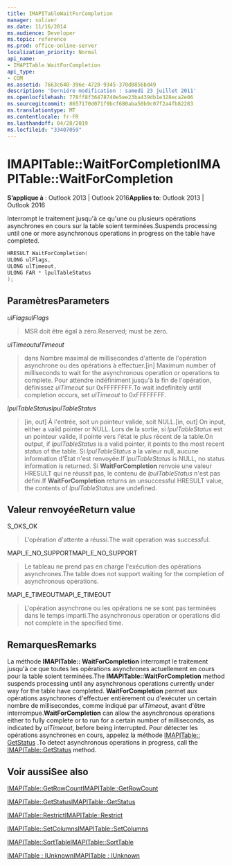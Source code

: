 ```yaml
---
title: IMAPITableWaitForCompletion
manager: soliver
ms.date: 11/16/2014
ms.audience: Developer
ms.topic: reference
ms.prod: office-online-server
localization_priority: Normal
api_name:
- IMAPITable.WaitForCompletion
api_type:
- COM
ms.assetid: 7663c640-396e-4720-9345-370d0856bd49
description: 'Derniére modification : samedi 23 juillet 2011'
ms.openlocfilehash: 778ff8f36478740e5ee23ba439db1e328eca2e06
ms.sourcegitcommit: 8657170d071f9bcf680aba50b9c07f2a4fb82283
ms.translationtype: MT
ms.contentlocale: fr-FR
ms.lasthandoff: 04/28/2019
ms.locfileid: "33407059"
---
```

# <a name="imapitablewaitforcompletion"></a><span data-ttu-id="b109e-103">IMAPITable::WaitForCompletion</span><span class="sxs-lookup"><span data-stu-id="b109e-103">IMAPITable::WaitForCompletion</span></span>

  
  
<span data-ttu-id="b109e-104">**S’applique à** : Outlook 2013 | Outlook 2016</span><span class="sxs-lookup"><span data-stu-id="b109e-104">**Applies to**: Outlook 2013 | Outlook 2016</span></span> 
  
<span data-ttu-id="b109e-105">Interrompt le traitement jusqu'à ce qu'une ou plusieurs opérations asynchrones en cours sur la table soient terminées.</span><span class="sxs-lookup"><span data-stu-id="b109e-105">Suspends processing until one or more asynchronous operations in progress on the table have completed.</span></span>
  
```cpp
HRESULT WaitForCompletion(
ULONG ulFlags,
ULONG ulTimeout,
ULONG FAR * lpulTableStatus
);
```

## <a name="parameters"></a><span data-ttu-id="b109e-106">Paramètres</span><span class="sxs-lookup"><span data-stu-id="b109e-106">Parameters</span></span>

 <span data-ttu-id="b109e-107">_ulFlags_</span><span class="sxs-lookup"><span data-stu-id="b109e-107">_ulFlags_</span></span>
  
> <span data-ttu-id="b109e-108">MSR doit être égal à zéro.</span><span class="sxs-lookup"><span data-stu-id="b109e-108">Reserved; must be zero.</span></span>
    
 <span data-ttu-id="b109e-109">_ulTimeout_</span><span class="sxs-lookup"><span data-stu-id="b109e-109">_ulTimeout_</span></span>
  
> <span data-ttu-id="b109e-110">dans Nombre maximal de millisecondes d'attente de l'opération asynchrone ou des opérations à effectuer.</span><span class="sxs-lookup"><span data-stu-id="b109e-110">[in] Maximum number of milliseconds to wait for the asynchronous operation or operations to complete.</span></span> <span data-ttu-id="b109e-111">Pour attendre indéfiniment jusqu'à la fin de l'opération, définissez _ulTimeout_ sur 0xFFFFFFFF.</span><span class="sxs-lookup"><span data-stu-id="b109e-111">To wait indefinitely until completion occurs, set  _ulTimeout_ to 0xFFFFFFFF.</span></span> 
    
 <span data-ttu-id="b109e-112">_lpulTableStatus_</span><span class="sxs-lookup"><span data-stu-id="b109e-112">_lpulTableStatus_</span></span>
  
> <span data-ttu-id="b109e-113">[in, out] À l'entrée, soit un pointeur valide, soit NULL.</span><span class="sxs-lookup"><span data-stu-id="b109e-113">[in, out] On input, either a valid pointer or NULL.</span></span> <span data-ttu-id="b109e-114">Lors de la sortie, si _lpulTableStatus_ est un pointeur valide, il pointe vers l'état le plus récent de la table.</span><span class="sxs-lookup"><span data-stu-id="b109e-114">On output, if  _lpulTableStatus_ is a valid pointer, it points to the most recent status of the table.</span></span> <span data-ttu-id="b109e-115">Si _lpulTableStatus_ a la valeur null, aucune information d'État n'est renvoyée.</span><span class="sxs-lookup"><span data-stu-id="b109e-115">If  _lpulTableStatus_ is NULL, no status information is returned.</span></span> <span data-ttu-id="b109e-116">Si **WaitForCompletion** renvoie une valeur HRESULT qui ne réussit pas, le contenu de _lpulTableStatus_ n'est pas défini.</span><span class="sxs-lookup"><span data-stu-id="b109e-116">If **WaitForCompletion** returns an unsuccessful HRESULT value, the contents of  _lpulTableStatus_ are undefined.</span></span> 
    
## <a name="return-value"></a><span data-ttu-id="b109e-117">Valeur renvoyée</span><span class="sxs-lookup"><span data-stu-id="b109e-117">Return value</span></span>

<span data-ttu-id="b109e-118">S_OK</span><span class="sxs-lookup"><span data-stu-id="b109e-118">S_OK</span></span> 
  
> <span data-ttu-id="b109e-119">L'opération d'attente a réussi.</span><span class="sxs-lookup"><span data-stu-id="b109e-119">The wait operation was successful.</span></span>
    
<span data-ttu-id="b109e-120">MAPI_E_NO_SUPPORT</span><span class="sxs-lookup"><span data-stu-id="b109e-120">MAPI_E_NO_SUPPORT</span></span> 
  
> <span data-ttu-id="b109e-121">Le tableau ne prend pas en charge l'exécution des opérations asynchrones.</span><span class="sxs-lookup"><span data-stu-id="b109e-121">The table does not support waiting for the completion of asynchronous operations.</span></span>
    
<span data-ttu-id="b109e-122">MAPI_E_TIMEOUT</span><span class="sxs-lookup"><span data-stu-id="b109e-122">MAPI_E_TIMEOUT</span></span> 
  
> <span data-ttu-id="b109e-123">L'opération asynchrone ou les opérations ne se sont pas terminées dans le temps imparti.</span><span class="sxs-lookup"><span data-stu-id="b109e-123">The asynchronous operation or operations did not complete in the specified time.</span></span>
    
## <a name="remarks"></a><span data-ttu-id="b109e-124">Remarques</span><span class="sxs-lookup"><span data-stu-id="b109e-124">Remarks</span></span>

<span data-ttu-id="b109e-125">La méthode **IMAPITable:: WaitForCompletion** interrompt le traitement jusqu'à ce que toutes les opérations asynchrones actuellement en cours pour la table soient terminées.</span><span class="sxs-lookup"><span data-stu-id="b109e-125">The **IMAPITable::WaitForCompletion** method suspends processing until any asynchronous operations currently under way for the table have completed.</span></span> <span data-ttu-id="b109e-126">**WaitForCompletion** permet aux opérations asynchrones d'effectuer entièrement ou d'exécuter un certain nombre de millisecondes, comme indiqué par _ulTimeout_, avant d'être interrompue.</span><span class="sxs-lookup"><span data-stu-id="b109e-126">**WaitForCompletion** can allow the asynchronous operations either to fully complete or to run for a certain number of milliseconds, as indicated by  _ulTimeout_, before being interrupted.</span></span> <span data-ttu-id="b109e-127">Pour détecter les opérations asynchrones en cours, appelez la méthode [IMAPITable:: GetStatus](imapitable-getstatus.md) .</span><span class="sxs-lookup"><span data-stu-id="b109e-127">To detect asynchronous operations in progress, call the [IMAPITable::GetStatus](imapitable-getstatus.md) method.</span></span> 
  
## <a name="see-also"></a><span data-ttu-id="b109e-128">Voir aussi</span><span class="sxs-lookup"><span data-stu-id="b109e-128">See also</span></span>



[<span data-ttu-id="b109e-129">IMAPITable::GetRowCount</span><span class="sxs-lookup"><span data-stu-id="b109e-129">IMAPITable::GetRowCount</span></span>](imapitable-getrowcount.md)
  
[<span data-ttu-id="b109e-130">IMAPITable::GetStatus</span><span class="sxs-lookup"><span data-stu-id="b109e-130">IMAPITable::GetStatus</span></span>](imapitable-getstatus.md)
  
[<span data-ttu-id="b109e-131">IMAPITable::Restrict</span><span class="sxs-lookup"><span data-stu-id="b109e-131">IMAPITable::Restrict</span></span>](imapitable-restrict.md)
  
[<span data-ttu-id="b109e-132">IMAPITable::SetColumns</span><span class="sxs-lookup"><span data-stu-id="b109e-132">IMAPITable::SetColumns</span></span>](imapitable-setcolumns.md)
  
[<span data-ttu-id="b109e-133">IMAPITable::SortTable</span><span class="sxs-lookup"><span data-stu-id="b109e-133">IMAPITable::SortTable</span></span>](imapitable-sorttable.md)
  
[<span data-ttu-id="b109e-134">IMAPITable : IUnknown</span><span class="sxs-lookup"><span data-stu-id="b109e-134">IMAPITable : IUnknown</span></span>](imapitableiunknown.md)

